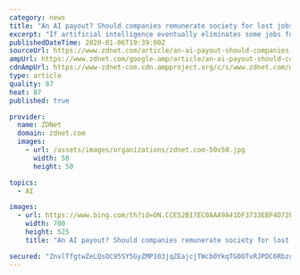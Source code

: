 ```yaml
---
category: news
title: "An AI payout? Should companies remunerate society for lost jobs?"
excerpt: "If artificial intelligence eventually eliminates some jobs for humans, should the parties that profit from AI pay money to society to compensate for the loss? That's the intriguing question raised by a paper produced last month by the Future of Humanity Institute, the think tank inside Oxford University that is widely cited in the popular press ..."
publishedDateTime: 2020-01-06T19:39:00Z
sourceUrl: https://www.zdnet.com/article/an-ai-payout-should-companies-remunerate-society-for-lost-jobs/
ampUrl: https://www.zdnet.com/google-amp/article/an-ai-payout-should-companies-remunerate-society-for-lost-jobs/
cdnAmpUrl: https://www-zdnet-com.cdn.ampproject.org/c/s/www.zdnet.com/google-amp/article/an-ai-payout-should-companies-remunerate-society-for-lost-jobs/
type: article
quality: 87
heat: 87
published: true

provider:
  name: ZDNet
  domain: zdnet.com
  images:
    - url: /assets/images/organizations/zdnet.com-50x50.jpg
      width: 50
      height: 50

topics:
  - AI

images:
  - url: https://www.bing.com/th?id=ON.CCE52B17EC0AAA9A41DF3733EBF4D72F
    width: 700
    height: 525
    title: "An AI payout? Should companies remunerate society for lost jobs?"

secured: "ZnvlTfgtwZeLQsOC95SY5GyZMP103jqZEajcjTWcb0YkqTG0OTvRJPDC6Rbzgv5vvlXyc03sIb8CLNmABAt5cTVsosRswADQQk/EC7yzYLgQZ6+Ftltd+1EVMkXNDynRFg7EO+pnALP5yPswd8HnOkDtKKQhR97ptgfOpz0q4t6ATw3m9lDiFUCcsRoPjvjr0x/CMhh4IK87AyeSp2AJOx5BUgncNyDcxLv18f4YfC1BWxPJUHYdmfY7Kl9BEQvrL7vGRsrE5ZQ6UTWc85j+MQ==;ib6xkwTKpkeBKMPjumiMCg=="
---
```


